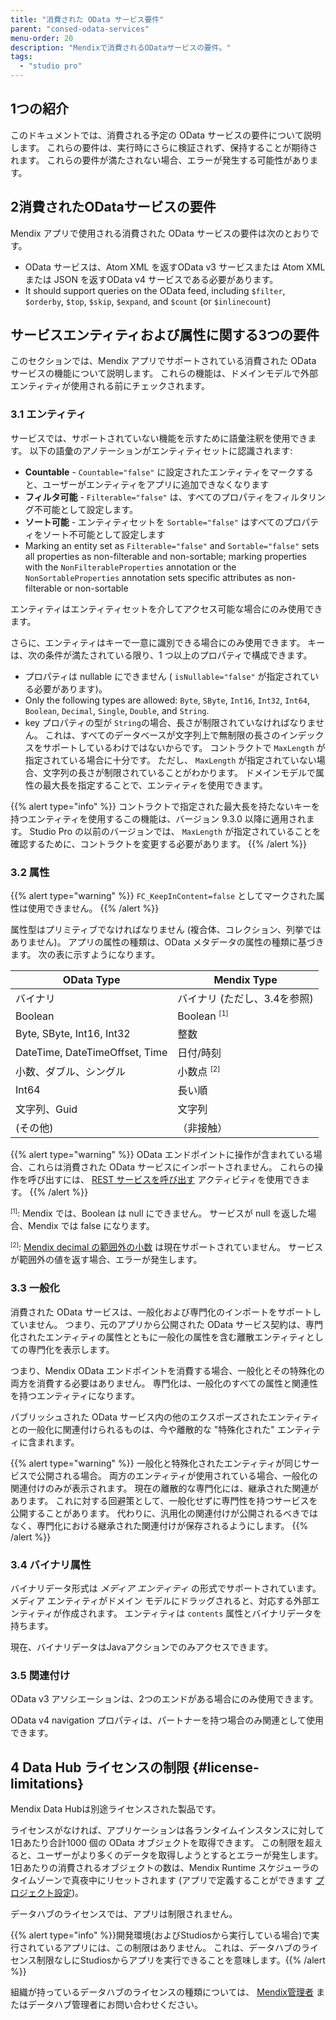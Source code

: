 ```yaml
---
title: "消費された OData サービス要件"
parent: "consed-odata-services"
menu-order: 20
description: "Mendixで消費されるODataサービスの要件。"
tags:
  - "studio pro"
---
```


## 1つの紹介

このドキュメントでは、消費される予定の OData サービスの要件について説明します。 これらの要件は、実行時にさらに検証されず、保持することが期待されます。 これらの要件が満たされない場合、エラーが発生する可能性があります。

## 2消費されたODataサービスの要件

Mendix アプリで使用される消費された OData サービスの要件は次のとおりです。

* OData サービスは、Atom XML を返すOData v3 サービスまたは Atom XML または JSON を返すOData v4 サービスである必要があります。
* It should support queries on the OData feed, including `$filter`, `$orderby`, `$top`, `$skip`, `$expand`, and `$count` (or `$inlinecount`)

## サービスエンティティおよび属性に関する3つの要件

このセクションでは、Mendix アプリでサポートされている消費された OData サービスの機能について説明します。 これらの機能は、ドメインモデルで外部エンティティが使用される前にチェックされます。

### 3.1 エンティティ

サービスでは、サポートされていない機能を示すために語彙注釈を使用できます。 以下の語彙のアノテーションがエンティティセットに認識されます:

* **Countable** - `Countable="false"` に設定されたエンティティをマークすると、ユーザーがエンティティをアプリに追加できなくなります
* **フィルタ可能** - `Filterable="false"` は、すべてのプロパティをフィルタリング不可能として設定します。
* **ソート可能** - エンティティセットを `Sortable="false"` はすべてのプロパティをソート不可能として設定します
* Marking an entity set as `Filterable="false"` and `Sortable="false"` sets all properties as non-filterable and non-sortable; marking properties with the `NonFilterableProperties` annotation or the `NonSortableProperties` annotation sets specific attributes as non-filterable or non-sortable

エンティティはエンティティセットを介してアクセス可能な場合にのみ使用できます。

さらに、エンティティはキーで一意に識別できる場合にのみ使用できます。 キーは、次の条件が満たされている限り、1 つ以上のプロパティで構成できます。

* プロパティは nullable にできません ( `isNullable="false"` が指定されている必要があります)。
* Only the following types are allowed: `Byte`, `SByte`, `Int16`, `Int32`, `Int64`, `Boolean`, `Decimal`, `Single`, `Double`, and `String`.
* key プロパティの型が `String`の場合、長さが制限されていなければなりません。 これは、すべてのデータベースが文字列上で無制限の長さのインデックスをサポートしているわけではないからです。 コントラクトで `MaxLength` が指定されている場合に十分です。 ただし、 `MaxLength` が指定されていない場合、文字列の長さが制限されていることがわかります。 ドメインモデルで属性の最大長を指定することで、エンティティを使用できます。

{{% alert type="info" %}}
コントラクトで指定された最大長を持たないキーを持つエンティティを使用するこの機能は、バージョン 9.3.0 以降に適用されます。 Studio Pro の以前のバージョンでは、 `MaxLength` が指定されていることを確認するために、コントラクトを変更する必要があります。
{{% /alert %}}

### 3.2 属性

{{% alert type="warning" %}}
`FC_KeepInContent=false` としてマークされた属性は使用できません。
{{% /alert %}}

属性型はプリミティブでなければなりません (複合体、コレクション、列挙ではありません)。 アプリの属性の種類は、OData メタデータの属性の種類に基づきます。 次の表に示すようになります。

| OData Type                     | Mendix Type                           |
| ------------------------------ | ------------------------------------- |
| バイナリ                           | バイナリ (ただし、3.4を参照)                     |
| Boolean                        | Boolean <sup><small>[1]</small></sup> |
| Byte, SByte, Int16, Int32      | 整数                                    |
| DateTime, DateTimeOffset, Time | 日付/時刻                                 |
| 小数、ダブル、シングル                    | 小数点 <sup><small>[2]</small></sup>     |
| Int64                          | 長い順                                   |
| 文字列、Guid                       | 文字列                                   |
| (その他)                          | （非接触）                                 |

{{% alert type="warning" %}}
OData エンドポイントに操作が含まれている場合、これらは消費された OData サービスにインポートされません。 これらの操作を呼び出すには、 [REST サービスを呼び出す](call-rest-action) アクティビティを使用できます。
{{% /alert %}}

<sup><small>[1]</small></sup>: Mendix では、Boolean は null にできません。 サービスが null を返した場合、Mendix では false になります。

<sup><small>[2]</small></sup>: [Mendix decimal の範囲外の小数](attributes#type) は現在サポートされていません。 サービスが範囲外の値を返す場合、エラーが発生します。

### 3.3 一般化

消費された OData サービスは、一般化および専門化のインポートをサポートしていません。 つまり、元のアプリから公開された OData サービス契約は、専門化されたエンティティの属性とともに一般化の属性を含む離散エンティティとしての専門化を表示します。

つまり、Mendix OData エンドポイントを消費する場合、一般化とその特殊化の両方を消費する必要はありません。 専門化は、一般化のすべての属性と関連性を持つエンティティになります。

パブリッシュされた OData サービス内の他のエクスポーズされたエンティティとの一般化に関連付けられるものは、今や離散的な "特殊化された" エンティティに含まれます。

{{% alert type="warning" %}}
一般化と特殊化されたエンティティが同じサービスで公開される場合。 両方のエンティティが使用されている場合、一般化の関連付けのみが表示されます。 現在の離散的な専門化には、継承された関連があります。 これに対する回避策として、一般化せずに専門性を持つサービスを公開することがあります。 代わりに、汎用化の関連付けが公開されるべきではなく、専門化における継承された関連付けが保存されるようにします。
{{% /alert %}}

### 3.4 バイナリ属性

バイナリデータ形式は *メディア エンティティ* の形式でサポートされています。 メディア エンティティがドメイン モデルにドラッグされると、対応する外部エンティティが作成されます。 エンティティは `contents` 属性とバイナリデータを持ちます。

現在、バイナリデータはJavaアクションでのみアクセスできます。

### 3.5 関連付け

OData v3 アソシエーションは、2つのエンドがある場合にのみ使用できます。

OData v4 navigation プロパティは、パートナーを持つ場合のみ関連として使用できます。

## 4 Data Hub ライセンスの制限 {#license-limitations}

Mendix Data Hubは別途ライセンスされた製品です。

ライセンスがなければ、アプリケーションは各ランタイムインスタンスに対して1日あたり合計1000 個の OData オブジェクトを取得できます。 この制限を超えると、ユーザーがより多くのデータを取得しようとするとエラーが発生します。 1日あたりの消費されるオブジェクトの数は、Mendix Runtime スケジューラのタイムゾーンで真夜中にリセットされます (アプリで定義することができます [プロジェクト設定](project-settings#scheduled))。

データハブのライセンスでは、アプリは制限されません。

{{% alert type="info" %}}開発環境(およびStudiosから実行している場合)で実行されているアプリには、この制限はありません。 これは、データハブのライセンス制限なしにStudiosからアプリを実行できることを意味します。{{% /alert %}}

組織が持っているデータハブのライセンスの種類については、 [Mendix管理者](/developerportal/control-center/#company) またはデータハブ管理者にお問い合わせください。
